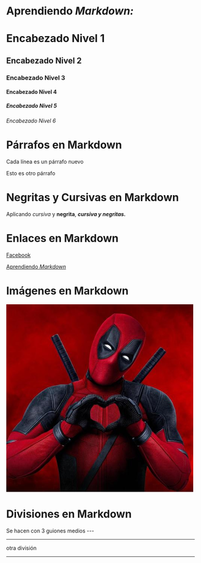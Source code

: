 # Aprendiendo **_Markdown:_**

# Encabezado Nivel 1

## Encabezado Nivel 2

### Encabezado Nivel 3

#### Encabezado Nivel 4

##### Encabezado Nivel 5

###### Encabezado Nivel 6

# Párrafos en Markdown

Cada línea es un párrafo nuevo

Esto es otro párrafo

# Negritas y Cursivas en Markdown

Aplicando _cursiva_ y **negrita**, **_cursiva y negritas._**

# Enlaces en Markdown

[Facebook](https://www.facebook.com/Juanjo.21.01)

[Aprendiendo _Markdown_](#aprendiendo-markdown)

# Imágenes en Markdown

![Deadpool](deadpool.jpg)

# Divisiones en Markdown

Se hacen con 3 guiones medios ---

---

otra división

---
